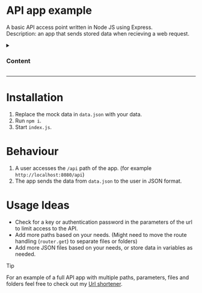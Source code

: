 # API app example

A basic API access point written in Node JS using Express.<br>
Description: an app that sends stored data when recieving a web request.

<details>
  <summary><h3>Content</h3></summary>
  
- [Installation](#installation)
- [Behaviour](#behaviour)
- [Usage Ideas](#usage-ideas)

</details>
<hr>

# Installation

1. Replace the mock data in `data.json` with your data.
2. Run `npm i`.
3. Start `index.js`.

# Behaviour

1. A user accesses the `/api` path of the app. (for example `http://localhost:8080/api`)
2. The app sends the data from `data.json` to the user in JSON format.

# Usage Ideas

- Check for a key or authentication password in the parameters of the url to limit access to the API.
- Add more paths based on your needs. (Might need to move the route handling (`router.get`) to separate files or folders)
- Add more JSON files based on your needs, or store data in variables as needed.

> [!TIP]
> For an example of a full API app with multiple paths, parameters, files and folders feel free to check out my [Url shortener](https://github.com/ElenaChes/Express-Js--URL-shortener).
